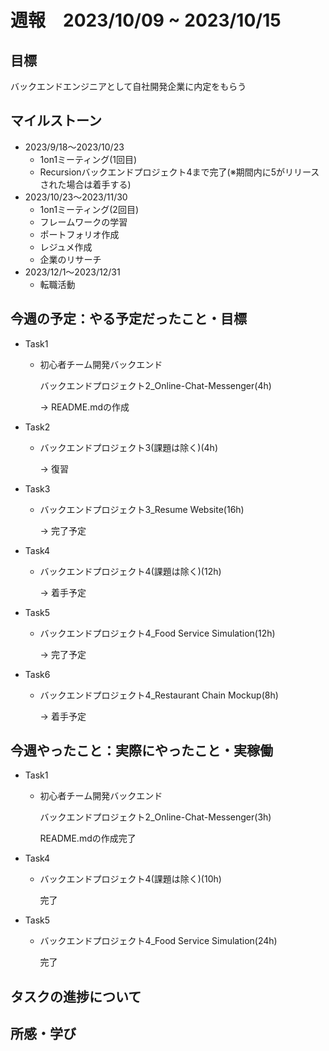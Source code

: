 # 週報　2023/10/09 ~ 2023/10/15

## 目標
バックエンドエンジニアとして自社開発企業に内定をもらう

## マイルストーン
- 2023/9/18〜2023/10/23
    - 1on1ミーティング(1回目)
    - Recursionバックエンドプロジェクト4まで完了(※期間内に5がリリースされた場合は着手する)
- 2023/10/23〜2023/11/30
    - 1on1ミーティング(2回目)
    - フレームワークの学習
    - ポートフォリオ作成
    - レジュメ作成
    - 企業のリサーチ
- 2023/12/1〜2023/12/31
    - 転職活動

## 今週の予定：やる予定だったこと・目標
- Task1
    - 初心者チーム開発バックエンド

        バックエンドプロジェクト2_Online-Chat-Messenger(4h)
        
        → README.mdの作成

- Task2
    - バックエンドプロジェクト3(課題は除く)(4h)

        → 復習

- Task3
    - バックエンドプロジェクト3_Resume Website(16h)

        → 完了予定

- Task4
    - バックエンドプロジェクト4(課題は除く)(12h)

        → 着手予定

- Task5
    - バックエンドプロジェクト4_Food Service Simulation(12h)

        → 完了予定

- Task6
    - バックエンドプロジェクト4_Restaurant Chain Mockup(8h)

        → 着手予定

## 今週やったこと：実際にやったこと・実稼働
- Task1
    - 初心者チーム開発バックエンド

        バックエンドプロジェクト2_Online-Chat-Messenger(3h)
        
        README.mdの作成完了

- Task4
    - バックエンドプロジェクト4(課題は除く)(10h)

        完了

- Task5
    - バックエンドプロジェクト4_Food Service Simulation(24h)

        完了

## タスクの進捗について

## 所感・学び
